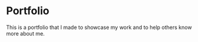 # Portfolio
This is a portfolio that I made to showcase my work and to help others know more about me.
